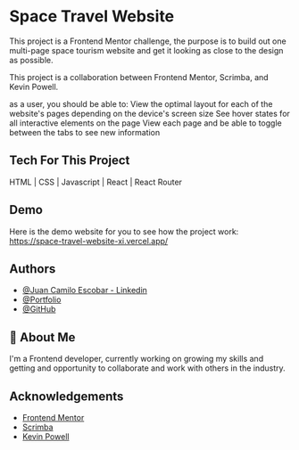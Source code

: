 
# Space Travel Website

This project is a Frontend Mentor challenge, the purpose is to build out one multi-page space tourism website and get it looking as close to the design as possible.

This project is a collaboration between Frontend Mentor, Scrimba, and Kevin Powell. 

as a user, you should be able to: 
View the optimal layout for each of the website's pages depending on the device's screen size
See hover states for all interactive elements on the page
View each page and be able to toggle between the tabs to see new information




## Tech For This Project

HTML | CSS | Javascript | React | React Router


## Demo

Here is the demo website for you to see how the project work: https://space-travel-website-xi.vercel.app/


## Authors

- [@Juan Camilo Escobar - Linkedin](https://www.linkedin.com/in/juanc-escobar/?locale=en_US)
- [@Portfolio](https://portfolio-pi-blush-74.vercel.app/)
- [@GitHub](https://github.com/juanc-escobar)


## 🚀 About Me
I'm a Frontend developer, currently working on growing my skills and getting and opportunity to collaborate and work with others in the industry. 


## Acknowledgements

 - [Frontend Mentor](https://www.frontendmentor.io/challenges/space-tourism-multipage-website-gRWj1URZ3)
 - [Scrimba](https://scrimba.com/learn/spacetravel)
 - [Kevin Powell](https://www.kevinpowell.co/)

